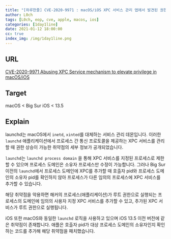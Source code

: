 ```yaml
---
title: "[하루한줄] CVE-2020-9971 : macOS/iOS XPC 서비스 관리 앱에서 발견된 권한 상승 취약점"
author: L0ch
tags: [L0ch, eop, cve, apple, macos, ios]
categories: [1day1line]
date: 2021-01-12 18:00:00
cc: true
index_img: /img/1day1line.png
---
```


## URL

[CVE-2020-9971 Abusing XPC Service mechanism to elevate privilege in macOS/iOS](https://xlab.tencent.com/en/2021/01/11/cve-2020-9971-abusing-xpc-service-to-elevate-privilege/)



## Target

macOS < Big Sur 
iOS  < 13.5

## Explain

launchd는 macOS에서 `inetd`, `xinted`를 대체하는 서비스 관리 데몬입니다.
이러한 `launchd` 애플리케이션에서 프로세스 간 통신 프로토콜을 제공하는 XPC 서비스를 관리할 때 권한 상승이 가능한 취약점의 세부 정보가 공개되었습니다.

`launchd`는 `launchd process domain` 을 통해 XPC 서비스를 지정된 프로세스로 제한할 수 있으며 프로세스 도메인은 소유자 프로세스만 수정이 가능합니다. 그러나 Big Sur 이전의 `launchd`에서 프로세스 도메인에 XPC를 추가할 때 호출자 pid와 프로세스 도메인의 소유자 pid를 확인하지 않아 프로세스가 다른 임의의 프로세스에 XPC 서비스를 추가할 수 있습니다.

해당 취약점을 악용하면 해커의 프로세스(애플리케이션)가 루트 권한으로 실행되는 프로세스의 도메인에 임의의 사용자 지정 XPC 서비스를 추가할 수 있고, 추가된 XPC 서비스가 루트 권한으로 실행됩니다.

iOS 또한 macOS와 동일한 `launchd` 로직을 사용하고 있으며 iOS 13.5 이전 버전에 같은 취약점이 존재합니다. 애플은 호출자 pid가 대상 프로세스 도메인의 소유자인지 확인하는 코드를 추가해 해당 취약점을 패치했습니다.


